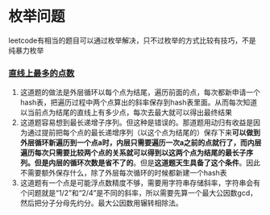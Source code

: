 # 枚举问题

leetcode有相当的题目可以通过枚举解决，只不过枚举的方式比较有技巧，不是纯暴力枚举

### [直线上最多的点数](https://leetcode.cn/problems/max-points-on-a-line/)

1. 这道题的做法是外层循环以每个点为结尾，遍历前面的点，每次都新申请一个hash表，把遍历过程中两个点算出的斜率保存到hash表里面。从而每次知道以当前点为结尾的直线上有多少点，每次去最大就可以得出最终结果
2. 这道题容易想到最长递增子序列。但这种是错误的。那道题用动归有收益是因为通过提前把每个点的最长递增序列（以这个点为结尾的）保存下来**可以做到外层循环新遍历到一个点a时，内层只需要遍历一次a之前的点就行了，而内层遍历每次只需要比较两个点的关系就可以得到以这两个点为结尾的最长子序列。但是内层的循环次数是省不了的**。但是**这道题天生具备了这个条件**。因此不需要额外保存什么，除了外层每次循环的时候都新建一个hash表
3. 这道题有一个点是可能浮点数精度不够，需要用字符串存储斜率，字符串会有个问题就是“1/2”和“2/4”是不同的斜率，所以需要先算一个最大公因数gcd，然后把分子分母先约分。最大公因数用辗转相除法。